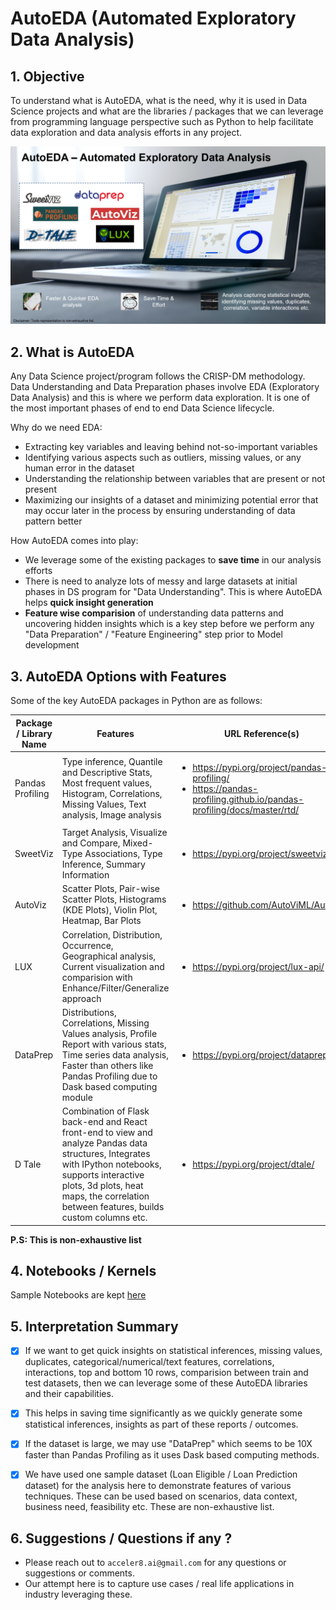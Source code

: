 # AutoEDA (Automated Exploratory Data Analysis)

## 1. Objective

To understand what is AutoEDA, what is the need, why it is used in Data Science projects and what are the libraries / packages that we can leverage from programming language perspective such as Python to help facilitate data exploration and data analysis efforts in any project.

![AutoEDA](/images/AutoEDA.png)

## 2. What is AutoEDA

Any Data Science project/program follows the CRISP-DM methodology. Data Understanding and Data Preparation phases involve EDA (Exploratory Data Analysis) and this is where we perform data exploration. It is one of the most important phases of end to end Data Science lifecycle.

Why do we need EDA:
-	Extracting key variables and leaving behind not-so-important variables
-	Identifying various aspects such as outliers, missing values, or any human error in the dataset
-	Understanding the relationship between variables that are present or not present
-	Maximizing our insights of a dataset and minimizing potential error that may occur later in the process by ensuring understanding of data pattern better

How AutoEDA comes into play:
- We leverage some of the existing packages to **save time** in our analysis efforts
- There is need to analyze lots of messy and large datasets at initial phases in DS program for "Data Understanding". This is where AutoEDA helps **quick insight generation**
- **Feature wise comparision** of understanding data patterns and uncovering hidden insights which is a key step before we perform any "Data Preparation" / "Feature Engineering" step prior to Model development



## 3. AutoEDA Options with Features

Some of the key AutoEDA packages in Python are as follows:

Package / Library Name | Features                            | URL Reference(s)         |
-----------------------|-------------------------------------|--------------------------|
Pandas Profiling       | Type inference, Quantile and Descriptive Stats, Most frequent values, Histogram, Correlations, Missing Values, Text analysis, Image analysis |<ul> <li> https://pypi.org/project/pandas-profiling/ </li> <li> https://pandas-profiling.github.io/pandas-profiling/docs/master/rtd/ </li> |
SweetViz               | Target Analysis, Visualize and Compare, Mixed-Type Associations, Type Inference, Summary Information |<ul> <li> https://pypi.org/project/sweetviz/ </li> |
AutoViz                | Scatter Plots, Pair-wise Scatter Plots, Histograms (KDE Plots), Violin Plot, Heatmap, Bar Plots  | <ul> <li> https://github.com/AutoViML/AutoViz </li>|
LUX                    | Correlation, Distribution, Occurrence, Geographical analysis, Current visualization and comparision with Enhance/Filter/Generalize approach | <ul> <li> https://pypi.org/project/lux-api/ </li>|
DataPrep               | Distributions, Correlations, Missing Values analysis, Profile Report with various stats, Time series data analysis, Faster than others like Pandas Profiling due to Dask based computing module |<ul> <li> https://pypi.org/project/dataprep/ </li> |
D Tale                 | Combination of Flask back-end and React front-end to view and analyze Pandas data structures, Integrates with IPython notebooks, supports interactive plots, 3d plots, heat maps, the correlation between features, builds custom columns etc. | <ul> <li> https://pypi.org/project/dtale/ </li>|

**P.S: This is non-exhaustive list**

## 4. Notebooks / Kernels

Sample Notebooks are kept [here](https://github.com/Accelerate-AI/AutoEDA/tree/main/notebooks)


## 5. Interpretation Summary

- [X] If we want to get quick insights on statistical inferences, missing values, duplicates, categorical/numerical/text features, correlations, interactions, top and bottom 10 rows, comparision between train and test datasets, then we can leverage some of these AutoEDA libraries and their capabilities.
- [X] This helps in saving time significantly as we quickly generate some statistical inferences, insights as part of these reports / outcomes.
- [X] If the dataset is large, we may use "DataPrep" which seems to be 10X faster than Pandas Profiling as it uses Dask based computing methods.
- [X] We have used one sample dataset (Loan Eligible / Loan Prediction dataset) for the analysis here to demonstrate features of various techniques. These can be used based on scenarios, data context, business need, feasibility etc. These are non-exhaustive list.


## 6. Suggestions / Questions if any ?

- Please reach out to ```acceler8.ai@gmail.com``` for any questions or suggestions or comments.
- Our attempt here is to capture use cases / real life applications in industry leveraging these.




